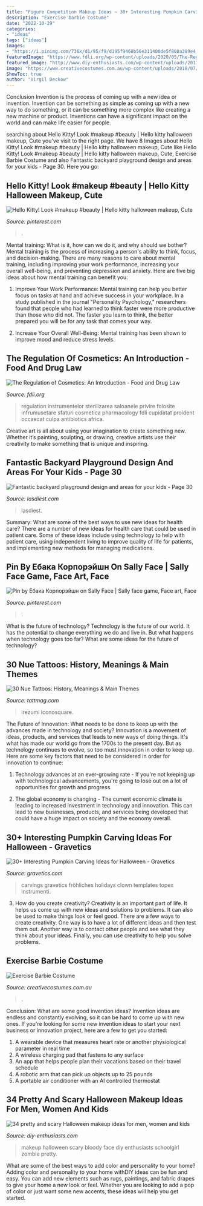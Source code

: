 ```yaml
---
title: "Figure Competition Makeup Ideas ~ 30+ Interesting Pumpkin Carving Ideas For Halloween"
description: "Exercise barbie costume"
date: "2022-10-29"
categories:
- "ideas"
tags: ["ideas"]
images:
- "https://i.pinimg.com/736x/d1/95/f9/d195f9468b56e311400de5f808a389e4.jpg"
featuredImage: "https://www.fdli.org/wp-content/uploads/2020/05/The-Regulation-of-Cosmetics-scaled.jpeg"
featured_image: "http://www.diy-enthusiasts.com/wp-content/uploads/2013/09/scary-halloween-makeup-bloody-face-school-girl.jpg"
image: "https://www.creativecostumes.com.au/wp-content/uploads/2018/07/CC_April_18_172-768x1024.jpg"
ShowToc: true
author: "Virgil Deckow"
---
```



Conclusion
Invention is the process of coming up with a new idea or invention. Invention can be something as simple as coming up with a new way to do something, or it can be something more complex like creating a new machine or product. Inventions can have a significant impact on the world and can make life easier for people.

	

		
searching about Hello Kitty! Look #makeup #beauty | Hello kitty halloween makeup, Cute you've visit to the right page. We have 8 Images about Hello Kitty! Look #makeup #beauty | Hello kitty halloween makeup, Cute like Hello Kitty! Look #makeup #beauty | Hello kitty halloween makeup, Cute, Exercise Barbie Costume and also Fantastic backyard playground design and areas for your kids - Page 30. Here you go:
		
    
## Hello Kitty! Look #makeup #beauty | Hello Kitty Halloween Makeup, Cute

<img loading=lazy src="https://i.pinimg.com/736x/18/93/5e/18935e90de37a3fc11d7cfe65a915797.jpg" onerror="this.onerror=null;this.src='https://tse2.mm.bing.net/th?id=OIP.ynjn4hY39EIMxj4RrCqa8wHaNa&amp;pid=15.1';" alt="Hello Kitty! Look #makeup #beauty | Hello kitty halloween makeup, Cute">

_Source: pinterest.com_

>. 

	

Mental training: What is it, how can we do it, and why should we bother?
Mental training is the process of increasing a person's ability to think, focus, and decision-making. There are many reasons to care about mental training, including improving your work performance, increasing your overall well-being, and preventing depression and anxiety. Here are five big ideas about how mental training can benefit you:
1. Improve Your Work Performance: Mental training can help you better focus on tasks at hand and achieve success in your workplace. In a study published in the journal "Personality Psychology," researchers found that people who had learned to think faster were more productive than those who did not. The faster you learn to think, the better prepared you will be for any task that comes your way.

2. Increase Your Overall Well-Being: Mental training has been shown to improve mood and reduce stress levels.

    
## The Regulation Of Cosmetics: An Introduction - Food And Drug Law

<img loading=lazy src="https://www.fdli.org/wp-content/uploads/2020/05/The-Regulation-of-Cosmetics-scaled.jpeg" onerror="this.onerror=null;this.src='https://tse2.mm.bing.net/th?id=OIP.3sSL0DC7XMtT_RdOQKstcQHaEx&amp;pid=15.1';" alt="The Regulation of Cosmetics: An Introduction - Food and Drug Law">

_Source: fdli.org_

>regulation instrumentelor sterilizarea saloanele privire folosite infrumusetare sfaturi cosmetica pharmacology fdli cupidatat proident occaecat culpa antibiotics africa. 

	

Creative art is all about using your imagination to create something new. Whether it’s painting, sculpting, or drawing, creative artists use their creativity to make something that is unique and inspiring.

    
## Fantastic Backyard Playground Design And Areas For Your Kids - Page 30

<img loading=lazy src="https://www.lasdiest.com/wp-content/uploads/2020/03/Fantastic-backyard-playground-design-and-areas-for-your-kids-30.jpg" onerror="this.onerror=null;this.src='https://tse3.mm.bing.net/th?id=OIP.bRojKpF5kGq7_9Q0yuxytwHaLH&amp;pid=15.1';" alt="Fantastic backyard playground design and areas for your kids - Page 30">

_Source: lasdiest.com_

>lasdiest. 

	

Summary: What are some of the best ways to use new ideas for health care?
There are a number of new ideas for health care that could be used in patient care. Some of these ideas include using technology to help with patient care, using independent living to improve quality of life for patients, and implementing new methods for managing medications.

    
## Pin By Ебака Корпорэйшн On Sally Face | Sally Face Game, Face Art, Face

<img loading=lazy src="https://i.pinimg.com/736x/d1/95/f9/d195f9468b56e311400de5f808a389e4.jpg" onerror="this.onerror=null;this.src='https://tse2.mm.bing.net/th?id=OIP.VbCA5RKiqYgHCbmHU0_7UwHaKe&amp;pid=15.1';" alt="Pin by Ебака Корпорэйшн on Sally Face | Sally face game, Face art, Face">

_Source: pinterest.com_

>. 

	

What is the future of technology?
Technology is the future of our world. It has the potential to change everything we do and live in. But what happens when technology goes too far? What are some ideas for the future of technology?

    
## 30 Nue Tattoos: History, Meanings &amp; Main Themes

<img loading=lazy src="https://tattmag.com/wp-content/uploads/2019/12/nue-tattoo.jpg" onerror="this.onerror=null;this.src='https://tse2.mm.bing.net/th?id=OIP.g9D8i3ZIDtpzyYn3YSSZKwAAAA&amp;pid=15.1';" alt="30 Nue Tattoos: History, Meanings &amp; Main Themes">

_Source: tattmag.com_

>irezumi iconosquare. 

	

The Future of Innovation: What needs to be done to keep up with the advances made in technology and society?
Innovation is a movement of ideas, products, and services that leads to new ways of doing things. It's what has made our world go from the 1700s to the present day. But as technology continues to evolve, so too must innovation in order to keep up. Here are some key factors that need to be considered in order for innovation to continue:
1. Technology advances at an ever-growing rate - If you're not keeping up with technological advancements, you're going to lose out on a lot of opportunities for growth and progress.

2. The global economy is changing - The current economic climate is leading to increased investment in technology and innovation. This can lead to new businesses, products, and services being developed that could have a huge impact on society and the economy overall.


    
## 30+ Interesting Pumpkin Carving Ideas For Halloween - Gravetics

<img loading=lazy src="https://www.gravetics.com/wp-content/uploads/2017/07/Happy-Halloween-to-those-who-celebrate-it-Have-a-Safe-and-Fun-Night-and-4-those-followers-who-dont-celebrate-Have-a-Safe-night-as-while.jpg" onerror="this.onerror=null;this.src='https://tse2.mm.bing.net/th?id=OIP.L1m3fC1t_xhNsocS3QbL2gHaLI&amp;pid=15.1';" alt="30+ Interesting Pumpkin Carving Ideas for Halloween - Gravetics">

_Source: gravetics.com_

>carvings gravetics fröhliches holidays clown templates topex instrumenti. 

	

3. How do you create creativity?
Creativity is an important part of life. It helps us come up with new ideas and solutions to problems. It can also be used to make things look or feel good. There are a few ways to create creativity. One way is to have a lot of different ideas and then test them out. Another way is to contact other people and see what they think about your ideas. Finally, you can use creativity to help you solve problems.

    
## Exercise Barbie Costume

<img loading=lazy src="https://www.creativecostumes.com.au/wp-content/uploads/2018/07/CC_April_18_172-768x1024.jpg" onerror="this.onerror=null;this.src='https://tse4.mm.bing.net/th?id=OIP.yqjWStQrU9-DVww3BiHTuwHaJ4&amp;pid=15.1';" alt="Exercise Barbie Costume">

_Source: creativecostumes.com.au_

>. 

	

Conclusion: What are some good invention ideas?
Invention ideas are endless and constantly evolving, so it can be hard to come up with new ones. If you're looking for some new invention ideas to start your next business or innovation project, here are a few to get you started: 
1. A wearable device that measures heart rate or another physiological parameter in real time 
2. A wireless charging pad that fastens to any surface 
3. An app that helps people plan their vacations based on their travel schedule 
4. A robotic arm that can pick up objects up to 25 pounds 
5. A portable air conditioner with an AI controlled thermostat 

    
## 34 Pretty And Scary Halloween Makeup Ideas For Men, Women And Kids

<img loading=lazy src="http://www.diy-enthusiasts.com/wp-content/uploads/2013/09/scary-halloween-makeup-bloody-face-school-girl.jpg" onerror="this.onerror=null;this.src='https://tse3.mm.bing.net/th?id=OIP.wZf4pMw6KJ5BS5_XwNXZ3AHaJ3&amp;pid=15.1';" alt="34 pretty and scary Halloween makeup ideas for men, women and kids">

_Source: diy-enthusiasts.com_

>makeup halloween scary bloody face diy enthusiasts schoolgirl zombie pretty. 

	

What are some of the best ways to add color and personality to your home?
Adding color and personality to your home withDIY ideas can be fun and easy. You can add new elements such as rugs, paintings, and fabric drapes to give your home a new look or feel. Whether you are looking to add a pop of color or just want some new accents, these ideas will help you get started.

